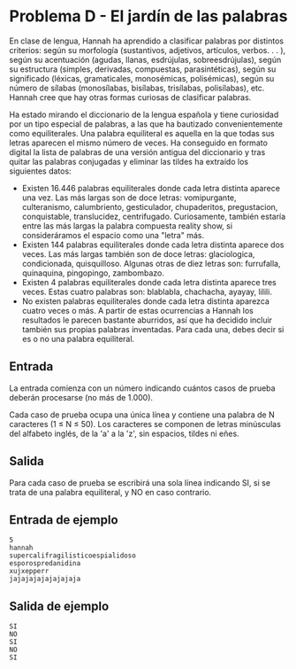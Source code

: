 # Problema D - El jardín de las palabras

En clase de lengua, Hannah ha aprendido a clasificar palabras
por distintos criterios: según su morfología (sustantivos, adjetivos,
artículos, verbos. . . ), según su acentuación (agudas, llanas, esdrújulas,
sobreesdrújulas), según su estructura (simples, derivadas, compuestas,
parasintéticas), según su significado (léxicas, gramaticales, monosémicas,
polisémicas), según su número de sílabas (monosílabas, bisílabas, trisílabas,
polisílabas), etc.  Hannah cree que hay otras formas curiosas de clasificar
palabras.

Ha estado mirando el diccionario de la lengua española y tiene curiosidad por
un tipo especial de palabras, a las que ha bautizado convenientemente como
equiliterales. Una palabra equiliteral es aquella en la que todas sus letras
aparecen el mismo número de veces. Ha conseguido en formato digital la lista de
palabras de una versión antigua del diccionario y tras quitar las palabras
conjugadas y eliminar las tildes ha extraído los siguientes datos:

- Existen 16.446 palabras equiliterales donde cada letra distinta aparece una
  vez. Las más largas son de doce letras: vomipurgante, culteranismo,
calumbriento, gesticulador, chupaderitos, pregustacion, conquistable,
translucidez, centrifugado. Curiosamente, también estaría entre las más largas
la palabra compuesta reality show, si consideráramos el espacio como una
"letra" más.
- Existen 144 palabras equiliterales donde cada letra distinta aparece dos
  veces. Las más largas también son de doce letras: glaciologica, condicionada,
quisquilloso. Algunas otras de diez letras son: furrufalla, quinaquina,
pingopingo, zambombazo.
- Existen 4 palabras equiliterales donde cada letra distinta aparece tres
  veces. Estas cuatro palabras son: blablabla, chachacha, ayayay, lilili.
- No existen palabras equiliterales donde cada letra distinta aparezca cuatro
  veces o más.  A partir de estas ocurrencias a Hannah los resultados le
parecen bastante aburridos, así que ha decidido incluir también sus propias
palabras inventadas. Para cada una, debes decir si es o no una palabra
equiliteral.

## Entrada
La entrada comienza con un número indicando cuántos casos de prueba deberán
procesarse (no más de 1.000).

Cada caso de prueba ocupa una única línea y contiene una palabra de N
caracteres (1 ≤ N ≤ 50).  Los caracteres se componen de letras minúsculas del
alfabeto inglés, de la 'a' a la 'z', sin espacios, tildes ni eñes.

## Salida
Para cada caso de prueba se escribirá una sola línea indicando SI, si se trata
de una palabra equiliteral, y NO en caso contrario.

## Entrada de ejemplo
```
5
hannah
supercalifragilisticoespialidoso
esporospredanidina
xujxepperr
jajajajajajajajaja
```

## Salida de ejemplo
```
SI
NO
SI
NO
SI
```

